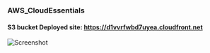### AWS_CloudEssentials

#### S3 bucket Deployed site: https://d1vvrfwbd7uyea.cloudfront.net

![Screenshot](Pictures/Staticdeploment/1.png)

